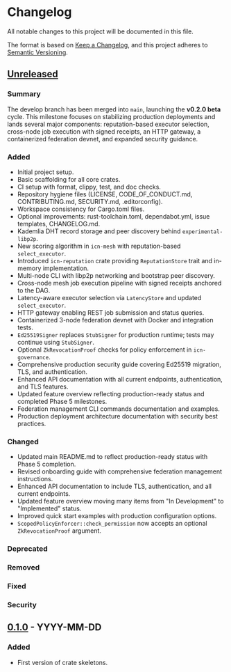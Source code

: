 # Changelog

All notable changes to this project will be documented in this file.

The format is based on [Keep a Changelog](https://keepachangelog.com/en/1.0.0/),
and this project adheres to [Semantic Versioning](https://semver.org/spec/v2.0.0.html).

## [Unreleased]

### Summary
The develop branch has been merged into `main`, launching the **v0.2.0 beta**
cycle. This milestone focuses on stabilizing production deployments and lands
several major components: reputation-based executor selection, cross-node job
execution with signed receipts, an HTTP gateway, a containerized federation
devnet, and expanded security guidance.

### Added
- Initial project setup.
- Basic scaffolding for all core crates.
- CI setup with format, clippy, test, and doc checks.
- Repository hygiene files (LICENSE, CODE_OF_CONDUCT.md, CONTRIBUTING.md, SECURITY.md, .editorconfig).
- Workspace consistency for Cargo.toml files.
- Optional improvements: rust-toolchain.toml, dependabot.yml, issue templates, CHANGELOG.md.
- Kademlia DHT record storage and peer discovery behind `experimental-libp2p`.
- New scoring algorithm in `icn-mesh` with reputation-based `select_executor`.
- Introduced `icn-reputation` crate providing `ReputationStore` trait and in-memory implementation.
- Multi-node CLI with libp2p networking and bootstrap peer discovery.
- Cross-node mesh job execution pipeline with signed receipts anchored to the DAG.
- Latency-aware executor selection via `LatencyStore` and updated `select_executor`.
- HTTP gateway enabling REST job submission and status queries.
- Containerized 3-node federation devnet with Docker and integration tests.
- `Ed25519Signer` replaces `StubSigner` for production runtime; tests may continue using `StubSigner`.
- Optional `ZkRevocationProof` checks for policy enforcement in `icn-governance`.
- Comprehensive production security guide covering Ed25519 migration, TLS, and authentication.
- Enhanced API documentation with all current endpoints, authentication, and TLS features.
- Updated feature overview reflecting production-ready status and completed Phase 5 milestones.
- Federation management CLI commands documentation and examples.
- Production deployment architecture documentation with security best practices.

### Changed
- Updated main README.md to reflect production-ready status with Phase 5 completion.
- Revised onboarding guide with comprehensive federation management instructions.
- Enhanced API documentation to include TLS, authentication, and all current endpoints.
- Updated feature overview moving many items from "In Development" to "Implemented" status.
- Improved quick start examples with production configuration options.
- `ScopedPolicyEnforcer::check_permission` now accepts an optional `ZkRevocationProof` argument.

### Deprecated

### Removed

### Fixed

### Security

## [0.1.0] - YYYY-MM-DD

### Added
- First version of crate skeletons.

[Unreleased]: https://github.com/InterCooperative/icn-core/compare/v0.2.0...HEAD
[0.2.0]: https://github.com/InterCooperative/icn-core/releases/tag/v0.2.0
[0.1.0]: https://github.com/InterCooperative/icn-core/releases/tag/v0.1.0

